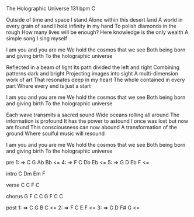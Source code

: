 The Holographic Universe						131 bpm	C

Outside of time and space I stand
Alone within this desert land
A world in every grain of sand
I hold infinity in my hand
To polish diamonds in the rough
How many lives will be enough?
Here knowledge is the only wealth
A simple song I sing myself

I am you and you are me
We hold the cosmos that we see
Both being born and giving birth
To the holographic universe

Reflected in a beam of light
Its path divided the left and right
Combining patterns dark and bright
Projecting images into sight
A multi-dimension work of art
That resonates deep in my heart
The whole contained in every part
Where every end is just a start

I am you and you are me
We hold the cosmos that we see
Both being born and giving birth
To the holographic universe

Each wave transmits a sacred sound
Wide oceans rolling all around
The information is profound
It has the power to astound
I once was lost but now am found
This consciousness can now abound
A transformation of the ground
Where soulful music will resound

I am you and you are me
We hold the cosmos that we see
Both being born and giving birth
To the holographic universe

pre	1:	=>	C	G	Ab	Bb	<=
	4:	=>	F	C	Db	Eb	<=
	5:	=>	G	D	Eb	F	<=

intro		C	Dm	Em	F

verse		C	C	F	C

chorus		G	F	C	C
		G	F	C	C

post	1:	=>	C	G	B	C	<=
	2:	=>	F	C	E	F	<=
	3:	=>	G	D	F#	G	<=
